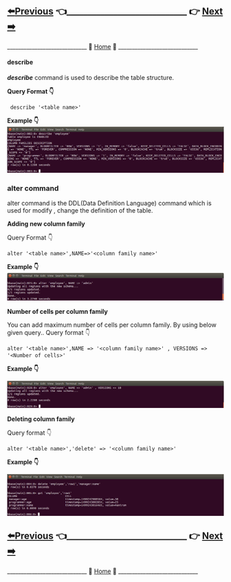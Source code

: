 ## [:arrow_left:Previous](https://github.com/maniram-yadav/HBase/blob/master/Exists_command.md) :point_left:____________________________ :point_right:        [Next :arrow_right:](https://github.com/maniram-yadav/HBase/blob/master/disable_command.md)

_____________________________ :door: [Home](https://github.com/maniram-yadav/HBase) :door: _____________________________


#### describe
**_describe_** command is used to describe the table structure.

**Query Format :point_down:**

```
 describe '<table name>'
```

**Example :point_down:**
![describe](https://github.com/maniram-yadav/HBase/blob/master/images/describe.png)


### alter command
 alter command is the DDL(Data Definition Language) command which is used for modify , change the definition of the table.

**Adding new column family**

Query Format :point_down:

```
alter '<table name>',NAME=>'<column family name>'
```


**Example :point_down:**
![column family](https://github.com/maniram-yadav/HBase/blob/master/images/addcolumn.png)


**Number of cells per column family**
 
 You can add maximum number of cells per column family. By using below given query..
 Query format :point_down:
 
 ```
 alter '<table name>',NAME => '<column family name>' , VERSIONS => '<Number of cells>'
 ```
 
 **Example  :point_down:**
 
 ![number of cells](https://github.com/maniram-yadav/HBase/blob/master/images/numbercells.png)



**Deleting column family**
 
 Query format :point_down:
 
 ```
 alter '<table name>','delete' => '<column family name>'
 ```
 
 **Example  :point_down:**
 
 ![number of cells](https://github.com/maniram-yadav/HBase/blob/master/images/delete.png)


## [:arrow_left:Previous](https://github.com/maniram-yadav/HBase/blob/master/Exists_command.md) :point_left:____________________________ :point_right:        [Next :arrow_right:](https://github.com/maniram-yadav/HBase/blob/master/disable_command.md)

_____________________________ :door: [Home](https://github.com/maniram-yadav/HBase) :door: _____________________________
